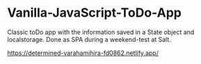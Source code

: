 # Vanilla-JavaScript-ToDo-App

Classic toDo app with the information saved in a State object and localstorage. Done as SPA during a weekend-test at Salt.

https://determined-varahamihira-fd0862.netlify.app/
